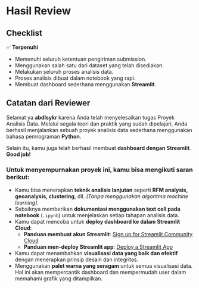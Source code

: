 # Hasil Review

## Checklist

✅ **Terpenuhi**

- Memenuhi seluruh ketentuan pengiriman submission.
- Menggunakan salah satu dari dataset yang telah disediakan.
- Melakukan seluruh proses analisis data.
- Proses analisis dibuat dalam notebook yang rapi.
- Membuat dashboard sederhana menggunakan **Streamlit**.

## Catatan dari Reviewer

Selamat ya **abdlsykr** karena Anda telah menyelesaikan tugas Proyek Analisis Data. Melalui segala teori dan praktik yang sudah dipelajari, Anda berhasil menjalankan sebuah proyek analisis data sederhana menggunakan bahasa pemrograman **Python**. 

Selain itu, kamu juga telah berhasil membuat **dashboard dengan Streamlit**. **Good job!** 

### Untuk menyempurnakan proyek ini, kamu bisa mengikuti saran berikut:

- Kamu bisa menerapkan **teknik analisis lanjutan** seperti **RFM analysis, geoanalysis, clustering**, dll. *(Tanpa menggunakan algoritma machine learning).*
- Sebaiknya memberikan **dokumentasi menggunakan text cell pada notebook** (`.ipynb`) untuk menjelaskan setiap tahapan analisis data.
- Kamu dapat mencoba untuk **deploy dashboard ke dalam Streamlit Cloud**:
  - **Panduan membuat akun Streamlit**: [Sign up for Streamlit Community Cloud](https://streamlit.io/cloud)
  - **Panduan men-deploy Streamlit app**: [Deploy a Streamlit App](https://docs.streamlit.io/streamlit-cloud/get-started/deploy-an-app)
- Kamu dapat menambahkan **visualisasi data yang baik dan efektif** dengan menerapkan prinsip desain dan integritas.
- Menggunakan **palet warna yang seragam** untuk semua visualisasi data. Hal ini akan mempercantik dashboard dan mempermudah user dalam memahami grafik yang ditampilkan.
